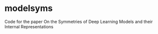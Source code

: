 # modelsyms
Code for the paper On the Symmetries of Deep Learning Models and their Internal Representations
